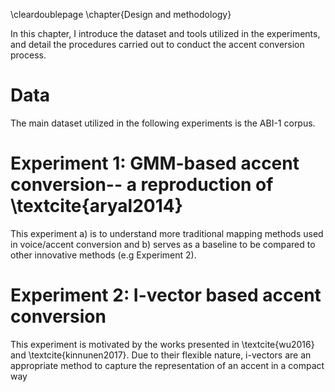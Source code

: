 \cleardoublepage
\chapter{Design and methodology}

In this chapter, I introduce the dataset and tools utilized in the experiments, and detail the procedures carried out to conduct the accent conversion process.

# Data
The main dataset utilized in the following experiments is the ABI-1 corpus.


# Experiment 1: GMM-based accent conversion-- a reproduction of \textcite{aryal2014}

This experiment a) is to understand more traditional mapping methods used in voice/accent conversion and b) serves as a baseline to be compared to other innovative methods (e.g Experiment 2).


# Experiment 2: I-vector based accent conversion

This experiment is motivated by the works presented in \textcite{wu2016} and \textcite{kinnunen2017}. Due to their flexible nature, i-vectors are an appropriate method to capture the representation of an accent in a compact way
